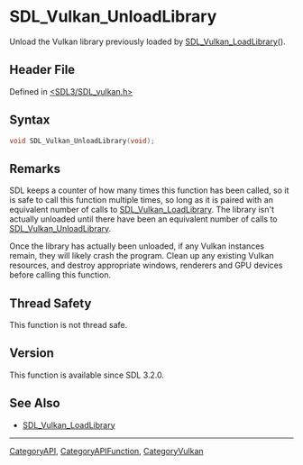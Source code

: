 # SDL_Vulkan_UnloadLibrary

Unload the Vulkan library previously loaded by [SDL_Vulkan_LoadLibrary](SDL_Vulkan_LoadLibrary)().

## Header File

Defined in [<SDL3/SDL_vulkan.h>](https://github.com/libsdl-org/SDL/blob/main/include/SDL3/SDL_vulkan.h)

## Syntax

```c
void SDL_Vulkan_UnloadLibrary(void);
```

## Remarks

SDL keeps a counter of how many times this function has been called, so it
is safe to call this function multiple times, so long as it is paired with
an equivalent number of calls to
[SDL_Vulkan_LoadLibrary](SDL_Vulkan_LoadLibrary). The library isn't
actually unloaded until there have been an equivalent number of calls to
[SDL_Vulkan_UnloadLibrary](SDL_Vulkan_UnloadLibrary).

Once the library has actually been unloaded, if any Vulkan instances
remain, they will likely crash the program. Clean up any existing Vulkan
resources, and destroy appropriate windows, renderers and GPU devices
before calling this function.

## Thread Safety

This function is not thread safe.

## Version

This function is available since SDL 3.2.0.

## See Also

- [SDL_Vulkan_LoadLibrary](SDL_Vulkan_LoadLibrary)

----
[CategoryAPI](CategoryAPI), [CategoryAPIFunction](CategoryAPIFunction), [CategoryVulkan](CategoryVulkan)

